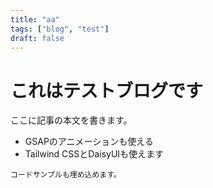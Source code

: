 ```yaml
---
title: "aa"
tags: ["blog", "test"]
draft: false
---
```


# これはテストブログです

ここに記事の本文を書きます。

- GSAPのアニメーションも使える
- Tailwind CSSとDaisyUIも使えます

```
コードサンプルも埋め込めます。
```
